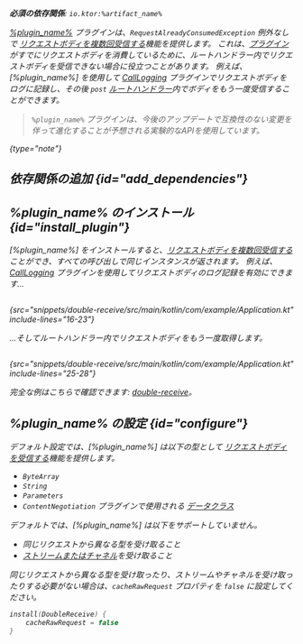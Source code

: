 [//]: # (title: DoubleReceive)

<primary-label ref="server-plugin"/>

<var name="plugin_name" value="DoubleReceive"/>
<var name="package_name" value="io.ktor.server.plugins.doublereceive"/>
<var name="artifact_name" value="ktor-server-double-receive"/>

<tldr>
<p>
<b>必須の依存関係</b>: <code>io.ktor:%artifact_name%</code>
</p>
<var name="example_name" value="double-receive"/>
<include from="lib.topic" element-id="download_example"/>
<include from="lib.topic" element-id="native_server_supported"/>
</tldr>

[%plugin_name%](https://api.ktor.io/ktor-server/ktor-server-plugins/ktor-server-double-receive/io.ktor.server.plugins.doublereceive/-double-receive.html) プラグインは、`RequestAlreadyConsumedException` 例外なしで [リクエストボディを複数回受信する](server-requests.md#body_contents)機能を提供します。
これは、[プラグイン](server-plugins.md)がすでにリクエストボディを消費しているために、ルートハンドラー内でリクエストボディを受信できない場合に役立つことがあります。
例えば、[%plugin_name%] を使用して [CallLogging](server-call-logging.md) プラグインでリクエストボディをログに記録し、その後 `post` [ルートハンドラー](server-routing.md#define_route)内でボディをもう一度受信することができます。

> `%plugin_name%` プラグインは、今後のアップデートで互換性のない変更を伴って進化することが予想される実験的なAPIを使用しています。
>
{type="note"}

## 依存関係の追加 {id="add_dependencies"}

<include from="lib.topic" element-id="add_ktor_artifact_intro"/>
<include from="lib.topic" element-id="add_ktor_artifact"/>

## %plugin_name% のインストール {id="install_plugin"}

<include from="lib.topic" element-id="install_plugin"/>
<include from="lib.topic" element-id="install_plugin_route"/>

[%plugin_name%] をインストールすると、[リクエストボディを複数回受信する](server-requests.md#body_contents)ことができ、すべての呼び出しで同じインスタンスが返されます。
例えば、[CallLogging](server-call-logging.md) プラグインを使用してリクエストボディのログ記録を有効にできます...

```kotlin
```
{src="snippets/double-receive/src/main/kotlin/com/example/Application.kt" include-lines="16-23"}

...そしてルートハンドラー内でリクエストボディをもう一度取得します。

```kotlin
```
{src="snippets/double-receive/src/main/kotlin/com/example/Application.kt" include-lines="25-28"}

完全な例はこちらで確認できます: [double-receive](https://github.com/ktorio/ktor-documentation/tree/%ktor_version%/codeSnippets/snippets/double-receive)。

## %plugin_name% の設定 {id="configure"}
デフォルト設定では、[%plugin_name%] は以下の型として [リクエストボディを受信する](server-requests.md#body_contents)機能を提供します。

- `ByteArray` 
- `String`
- `Parameters` 
- `ContentNegotiation` プラグインで使用される [データクラス](server-serialization.md#create_data_class)

デフォルトでは、[%plugin_name%] は以下をサポートしていません。

- 同じリクエストから異なる型を受け取ること
- [ストリームまたはチャネル](server-requests.md#raw)を受け取ること

同じリクエストから異なる型を受け取ったり、ストリームやチャネルを受け取ったりする必要がない場合は、`cacheRawRequest` プロパティを `false` に設定してください。

```kotlin
install(DoubleReceive) {
    cacheRawRequest = false
}
```